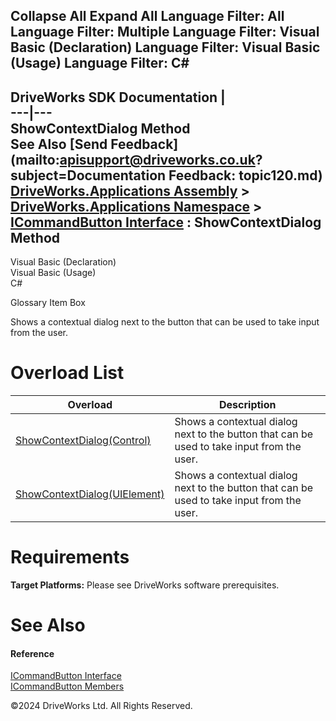        

 Collapse All Expand All  Language Filter: All  Language Filter: Multiple  Language Filter: Visual Basic (Declaration) Language Filter: Visual Basic (Usage) Language Filter: C#  
---  
DriveWorks SDK Documentation  |   
---|---  
ShowContextDialog Method   
See Also [Send Feedback](mailto:apisupport@driveworks.co.uk?subject=Documentation Feedback: topic120.md)  
[DriveWorks.Applications Assembly](topic13.md) > [DriveWorks.Applications Namespace](topic16.md) > [ICommandButton Interface](topic115.md) : ShowContextDialog Method  
---  
  
Visual Basic (Declaration)    
Visual Basic (Usage)    
C# 

Glossary Item Box

Shows a contextual dialog next to the button that can be used to take input from the user. 

# Overload List

Overload| Description  
---|---  
[ShowContextDialog(Control)](topic121.md)| Shows a contextual dialog next to the button that can be used to take input from the user.   
[ShowContextDialog(UIElement)](topic122.md)| Shows a contextual dialog next to the button that can be used to take input from the user.   
  
# Requirements

**Target Platforms:** Please see DriveWorks software prerequisites.

# See Also

#### Reference

[ICommandButton Interface](topic115.md)   
[ICommandButton Members](topic116.md)

©2024 DriveWorks Ltd. All Rights Reserved.
